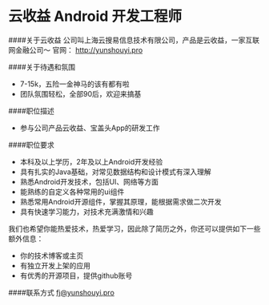 云收益 Android 开发工程师
==========
####关于云收益
公司叫上海云搜易信息技术有限公司，产品是云收益，一家互联网金融公司～
官网： http://yunshouyi.pro

####关于待遇和氛围
- 7-15k，五险一金神马的该有都有啦
- 团队氛围轻松，全部90后，欢迎来搞基

####职位描述
- 参与公司产品云收益、宝盖头App的研发工作

####职位要求 
- 本科及以上学历，2年及以上Android开发经验
- 具有扎实的Java基础，对常见数据结构和设计模式有深入理解
- 熟悉Android开发技术，包括UI、网络等方面 
- 能熟练的自定义各种常用的ui组件
- 熟悉常用Android开源组件，掌握其原理，能根据需求做二次开发
- 具有快速学习能力，对技术充满激情和兴趣

我们也希望你能热爱技术，热爱学习，因此除了简历之外，你还可以提供如下一些额外信息：  
- 你的技术博客或主页
- 有独立开发上架的应用
- 有优秀的开源项目，提供github账号

####联系方式
[fj@yunshouyi.pro](mailto:fj@yunshouyi.pro)


